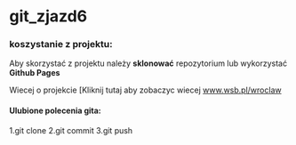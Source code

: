 # git_zjazd6

### koszystanie z projektu:
Aby skorzystać z projektu należy **sklonować** repozytorium lub wykorzystać __Github Pages__

Wiecej o projekcie
[Kliknij tutaj aby zobaczyc wiecej www.wsb.pl/wroclaw

#### Ulubione polecenia gita:
1.git clone
2.git commit
3.git push
